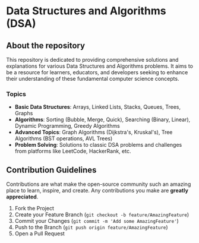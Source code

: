 # Data Structures and Algorithms (DSA)

## About the repository

This repository is dedicated to providing comprehensive solutions and explanations for various Data Structures and Algorithms problems. It aims to be a resource for learners, educators, and developers seeking to enhance their understanding of these fundamental computer science concepts.

### Topics

- **Basic Data Structures**: Arrays, Linked Lists, Stacks, Queues, Trees, Graphs
- **Algorithms**: Sorting (Bubble, Merge, Quick), Searching (Binary, Linear), Dynamic Programming, Greedy Algorithms
- **Advanced Topics**: Graph Algorithms (Dijkstra's, Kruskal's), Tree Algorithms (BST operations, AVL Trees)
- **Problem Solving**: Solutions to classic DSA problems and challenges from platforms like LeetCode, HackerRank, etc.

## Contribution Guidelines

Contributions are what make the open-source community such an amazing place to learn, inspire, and create. Any contributions you make are **greatly appreciated**.

1. Fork the Project
2. Create your Feature Branch (`git checkout -b feature/AmazingFeature`)
3. Commit your Changes (`git commit -m 'Add some AmazingFeature'`)
4. Push to the Branch (`git push origin feature/AmazingFeature`)
5. Open a Pull Request
